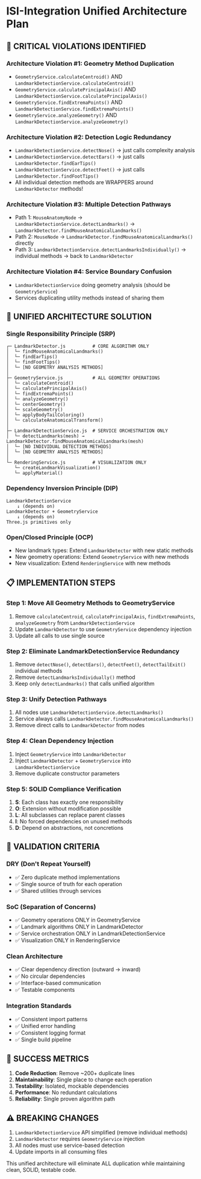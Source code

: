 # ISI-Integration Unified Architecture Plan

## 🚨 CRITICAL VIOLATIONS IDENTIFIED

### **Architecture Violation #1: Geometry Method Duplication**

- `GeometryService.calculateCentroid()` AND `LandmarkDetectionService.calculateCentroid()`
- `GeometryService.calculatePrincipalAxis()` AND `LandmarkDetectionService.calculatePrincipalAxis()`
- `GeometryService.findExtremaPoints()` AND `LandmarkDetectionService.findExtremaPoints()`
- `GeometryService.analyzeGeometry()` AND `LandmarkDetectionService.analyzeGeometry()`

### **Architecture Violation #2: Detection Logic Redundancy**

- `LandmarkDetectionService.detectNose()` → just calls complexity analysis
- `LandmarkDetectionService.detectEars()` → just calls `LandmarkDetector.findEarTips()`
- `LandmarkDetectionService.detectFeet()` → just calls `LandmarkDetector.findFootTips()`
- All individual detection methods are WRAPPERS around `LandmarkDetector` methods!

### **Architecture Violation #3: Multiple Detection Pathways**

- Path 1: `MouseAnatomyNode` → `LandmarkDetectionService.detectLandmarks()` → `LandmarkDetector.findMouseAnatomicalLandmarks()`
- Path 2: `MouseNode` → `LandmarkDetector.findMouseAnatomicalLandmarks()` directly
- Path 3: `LandmarkDetectionService.detectLandmarksIndividually()` → individual methods → back to `LandmarkDetector`

### **Architecture Violation #4: Service Boundary Confusion**

- `LandmarkDetectionService` doing geometry analysis (should be `GeometryService`)
- Services duplicating utility methods instead of sharing them

## 🎯 UNIFIED ARCHITECTURE SOLUTION

### **Single Responsibility Principle (SRP)**

```
┌─ LandmarkDetector.js          # CORE ALGORITHM ONLY
│  └─ findMouseAnatomicalLandmarks()
│  └─ findEarTips()
│  └─ findFootTips()
│  └─ [NO GEOMETRY ANALYSIS METHODS]
│
├─ GeometryService.js           # ALL GEOMETRY OPERATIONS
│  └─ calculateCentroid()
│  └─ calculatePrincipalAxis()
│  └─ findExtremaPoints()
│  └─ analyzeGeometry()
│  └─ centerGeometry()
│  └─ scaleGeometry()
│  └─ applyBodyTailColoring()
│  └─ calculateAnatomicalTransform()
│
├─ LandmarkDetectionService.js  # SERVICE ORCHESTRATION ONLY
│  └─ detectLandmarks(mesh) → LandmarkDetector.findMouseAnatomicalLandmarks(mesh)
│  └─ [NO INDIVIDUAL DETECTION METHODS]
│  └─ [NO GEOMETRY ANALYSIS METHODS]
│
└─ RenderingService.js          # VISUALIZATION ONLY
   └─ createLandmarkVisualization()
   └─ applyMaterial()
```

### **Dependency Inversion Principle (DIP)**

```
LandmarkDetectionService
    ↓ (depends on)
LandmarkDetector + GeometryService
    ↓ (depends on)
Three.js primitives only
```

### **Open/Closed Principle (OCP)**

- New landmark types: Extend `LandmarkDetector` with new static methods
- New geometry operations: Extend `GeometryService` with new methods
- New visualization: Extend `RenderingService` with new methods

## 📋 IMPLEMENTATION STEPS

### **Step 1: Move All Geometry Methods to GeometryService**

1. Remove `calculateCentroid`, `calculatePrincipalAxis`, `findExtremaPoints`, `analyzeGeometry` from `LandmarkDetectionService`
2. Update `LandmarkDetector` to use `GeometryService` dependency injection
3. Update all calls to use single source

### **Step 2: Eliminate LandmarkDetectionService Redundancy**

1. Remove `detectNose()`, `detectEars()`, `detectFeet()`, `detectTailExit()` individual methods
2. Remove `detectLandmarksIndividually()` method
3. Keep only `detectLandmarks()` that calls unified algorithm

### **Step 3: Unify Detection Pathways**

1. All nodes use `LandmarkDetectionService.detectLandmarks()`
2. Service always calls `LandmarkDetector.findMouseAnatomicalLandmarks()`
3. Remove direct calls to `LandmarkDetector` from nodes

### **Step 4: Clean Dependency Injection**

1. Inject `GeometryService` into `LandmarkDetector`
2. Inject `LandmarkDetector` + `GeometryService` into `LandmarkDetectionService`
3. Remove duplicate constructor parameters

### **Step 5: SOLID Compliance Verification**

1. **S**: Each class has exactly one responsibility
2. **O**: Extension without modification possible
3. **L**: All subclasses can replace parent classes
4. **I**: No forced dependencies on unused methods
5. **D**: Depend on abstractions, not concretions

## 🧪 VALIDATION CRITERIA

### **DRY (Don't Repeat Yourself)**

- ✅ Zero duplicate method implementations
- ✅ Single source of truth for each operation
- ✅ Shared utilities through services

### **SoC (Separation of Concerns)**

- ✅ Geometry operations ONLY in GeometryService
- ✅ Landmark algorithms ONLY in LandmarkDetector
- ✅ Service orchestration ONLY in LandmarkDetectionService
- ✅ Visualization ONLY in RenderingService

### **Clean Architecture**

- ✅ Clear dependency direction (outward → inward)
- ✅ No circular dependencies
- ✅ Interface-based communication
- ✅ Testable components

### **Integration Standards**

- ✅ Consistent import patterns
- ✅ Unified error handling
- ✅ Consistent logging format
- ✅ Single build pipeline

## 🎯 SUCCESS METRICS

1. **Code Reduction**: Remove ~200+ duplicate lines
2. **Maintainability**: Single place to change each operation
3. **Testability**: Isolated, mockable dependencies
4. **Performance**: No redundant calculations
5. **Reliability**: Single proven algorithm path

## ⚠️ BREAKING CHANGES

1. `LandmarkDetectionService` API simplified (remove individual methods)
2. `LandmarkDetector` requires `GeometryService` injection
3. All nodes must use service-based detection
4. Update imports in all consuming files

This unified architecture will eliminate ALL duplication while maintaining clean, SOLID, testable code.
